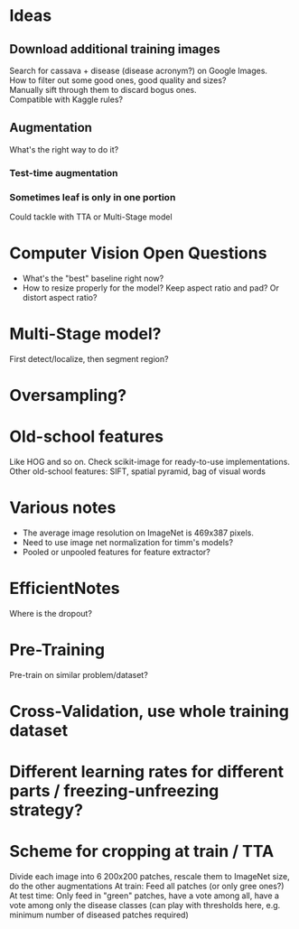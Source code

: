 # Ideas
## Download additional training images
Search for cassava + disease (disease acronym?) on Google Images. \
How to filter out some good ones, good quality and sizes? \
Manually sift through them to discard bogus ones. \
Compatible with Kaggle rules?

## Augmentation
What's the right way to do it?

### Test-time augmentation

### Sometimes leaf is only in one portion
Could tackle with TTA or Multi-Stage model

# Computer Vision Open Questions
* What's the "best" baseline right now?
* How to resize properly for the model? Keep aspect ratio and pad? Or distort aspect ratio?

# Multi-Stage model?
First detect/localize, then segment region?

# Oversampling?

# Old-school features
Like HOG and so on. Check scikit-image for ready-to-use implementations.
Other old-school features: SIFT, spatial pyramid, bag of visual words

# Various notes
* The average image resolution on ImageNet is 469x387 pixels.
* Need to use image net normalization for timm's models?
* Pooled or unpooled features for feature extractor?

# EfficientNotes
Where is the dropout?

# Pre-Training
Pre-train on similar problem/dataset?

# Cross-Validation, use whole training dataset

# Different learning rates for different parts / freezing-unfreezing strategy?

# Scheme for cropping at train / TTA
Divide each image into 6 200x200 patches, rescale them to ImageNet size, do the other augmentations
At train: Feed all patches (or only gree ones?)
At test time: Only feed in "green" patches, have a vote among all, have a vote among only the disease classes
(can play with thresholds here, e.g. minimum number of diseased patches required)